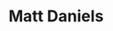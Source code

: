 ---
title: Matt Daniels
affiliation:
- class: Spring 2015
  role: Student
twitter: matthew_daniels
github: matthewfdaniels
website: http://www.mdaniels.com
place: Brooklyn, NY
---